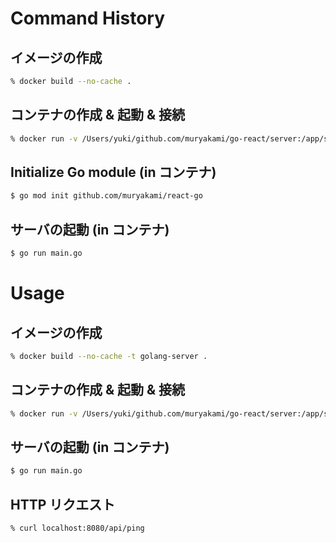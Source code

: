 # Command History

## イメージの作成
``` sh
% docker build --no-cache .
```

## コンテナの作成 & 起動 & 接続
``` sh
% docker run -v /Users/yuki/github.com/muryakami/go-react/server:/app/server -p 8080:9000 -it [IMAGE] bash
```

## Initialize Go module (in コンテナ)
``` sh
$ go mod init github.com/muryakami/react-go
```

## サーバの起動 (in コンテナ)
``` sh
$ go run main.go
```

# Usage

## イメージの作成
``` sh
% docker build --no-cache -t golang-server .
```

## コンテナの作成 & 起動 & 接続
``` sh
% docker run -v /Users/yuki/github.com/muryakami/go-react/server:/app/server -p 8080:9000 -it golang-server bash
```

## サーバの起動 (in コンテナ)
``` sh
$ go run main.go
```

## HTTP リクエスト
```
% curl localhost:8080/api/ping
```
